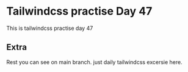 # Tailwindcss practise Day 47

This is tailwindcss practise day 47

## Extra

Rest you can see on main branch. just daily tailwindcss excersie here.
